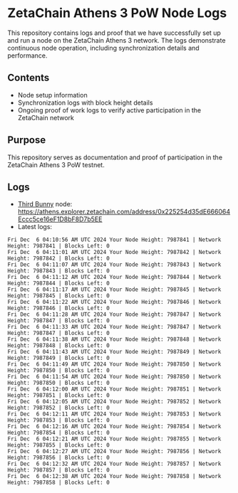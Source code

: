 # ZetaChain Athens 3 PoW Node Logs
This repository contains logs and proof that we have successfully set up and run a node on the ZetaChain Athens 3 network. The logs demonstrate continuous node operation, including synchronization details and performance.

## Contents
- Node setup information
- Synchronization logs with block height details
- Ongoing proof of work logs to verify active participation in the ZetaChain network

## Purpose
This repository serves as documentation and proof of participation in the ZetaChain Athens 3 PoW testnet.

## Logs

- [Third Bunny](https://thirdbunny.xyz/) node: https://athens.explorer.zetachain.com/address/0x225254d35dE666064Eccc5ce16eF1D8bF8D7b5EE
- Latest logs:
```
Fri Dec  6 04:10:56 AM UTC 2024 Your Node Height: 7987841 | Network Height: 7987841 | Blocks Left: 0
Fri Dec  6 04:11:01 AM UTC 2024 Your Node Height: 7987842 | Network Height: 7987842 | Blocks Left: 0
Fri Dec  6 04:11:07 AM UTC 2024 Your Node Height: 7987843 | Network Height: 7987843 | Blocks Left: 0
Fri Dec  6 04:11:12 AM UTC 2024 Your Node Height: 7987844 | Network Height: 7987844 | Blocks Left: 0
Fri Dec  6 04:11:17 AM UTC 2024 Your Node Height: 7987845 | Network Height: 7987845 | Blocks Left: 0
Fri Dec  6 04:11:22 AM UTC 2024 Your Node Height: 7987846 | Network Height: 7987846 | Blocks Left: 0
Fri Dec  6 04:11:28 AM UTC 2024 Your Node Height: 7987847 | Network Height: 7987847 | Blocks Left: 0
Fri Dec  6 04:11:33 AM UTC 2024 Your Node Height: 7987847 | Network Height: 7987847 | Blocks Left: 0
Fri Dec  6 04:11:38 AM UTC 2024 Your Node Height: 7987848 | Network Height: 7987848 | Blocks Left: 0
Fri Dec  6 04:11:43 AM UTC 2024 Your Node Height: 7987849 | Network Height: 7987849 | Blocks Left: 0
Fri Dec  6 04:11:49 AM UTC 2024 Your Node Height: 7987850 | Network Height: 7987850 | Blocks Left: 0
Fri Dec  6 04:11:54 AM UTC 2024 Your Node Height: 7987850 | Network Height: 7987850 | Blocks Left: 0
Fri Dec  6 04:12:00 AM UTC 2024 Your Node Height: 7987851 | Network Height: 7987851 | Blocks Left: 0
Fri Dec  6 04:12:05 AM UTC 2024 Your Node Height: 7987852 | Network Height: 7987852 | Blocks Left: 0
Fri Dec  6 04:12:11 AM UTC 2024 Your Node Height: 7987853 | Network Height: 7987853 | Blocks Left: 0
Fri Dec  6 04:12:16 AM UTC 2024 Your Node Height: 7987854 | Network Height: 7987854 | Blocks Left: 0
Fri Dec  6 04:12:21 AM UTC 2024 Your Node Height: 7987855 | Network Height: 7987855 | Blocks Left: 0
Fri Dec  6 04:12:27 AM UTC 2024 Your Node Height: 7987856 | Network Height: 7987856 | Blocks Left: 0
Fri Dec  6 04:12:32 AM UTC 2024 Your Node Height: 7987857 | Network Height: 7987857 | Blocks Left: 0
Fri Dec  6 04:12:38 AM UTC 2024 Your Node Height: 7987858 | Network Height: 7987858 | Blocks Left: 0
```

